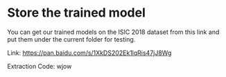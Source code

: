 # Store the trained model

You can get our trained models on the ISIC 2018 dataset from this link and put them under the current folder for testing.

Link: https://pan.baidu.com/s/1XkDS202Ek1lqRis47jJ8Wg

Extraction Code: wjow